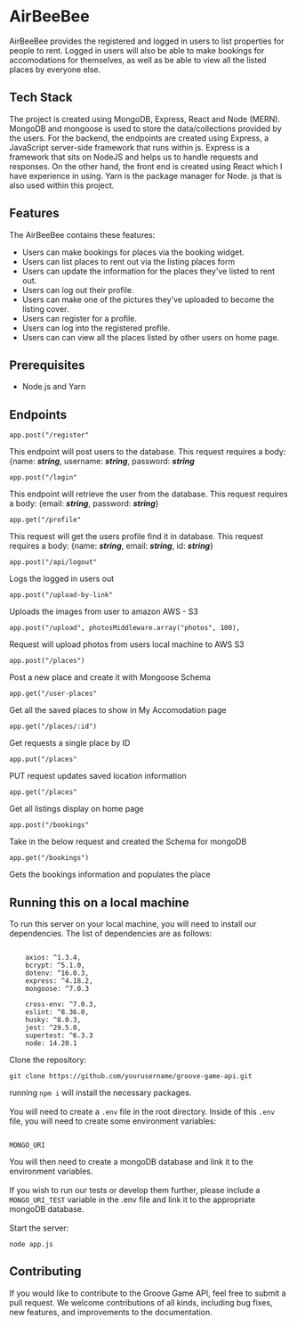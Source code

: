 # AirBeeBee


AirBeeBee provides the registered and logged in users to list properties for people to rent. Logged in users will also be able to make bookings for accomodations for themselves, as well as be able to view all the listed places by everyone else.


## Tech Stack

The project is created using MongoDB, Express, React and Node (MERN). MongoDB and mongoose is used to store the data/collections provided by the users. For the backend, the endpoints are created using Express, a JavaScript server-side framework that runs within js. Express is a framework that sits on NodeJS and helps us to handle requests and responses. On the other hand, the front end is created using React which I have experience in using. Yarn is the package manager for Node. js that is also used within this project.


## Features

The AirBeeBee contains these features:

- Users can make bookings for places via the booking widget.
- Users can list places to rent out via the listing places form
- Users can update the information for the places they've listed to rent out.
- Users can log out their profile.
- Users can make one of the pictures they've uploaded to become the listing cover.
- Users can register for a profile.
- Users can log into the registered profile.
- Users can can view all the places listed by other users on home page.

## Prerequisites

- Node.js and Yarn

## Endpoints

```
app.post("/register"
```

This endpoint will post users to the database. This request requires a body: {name: **_string_**, username: **_string_**, password: **_string_**

```
app.post("/login"

```

This endpoint will retrieve the user from the database. This request requires a body: {email: **_string_**, password: **_string_**}

```
app.get("/profile"

```

This request will get the users profile find it in database. This request requires a body: {name: **_string_**, email: **_string_**, id: **_string_**}

```
app.post("/api/logout"
```

Logs the logged in users out

```
app.post("/upload-by-link"

```

Uploads the images from user to amazon AWS - S3

```
app.post("/upload", photosMiddleware.array("photos", 100),
```

Request will upload photos from users local machine to AWS S3

```
app.post("/places")
```

Post a new place and create it with Mongoose Schema

```
app.get("/user-places"
```

Get all the saved places to show in My Accomodation page

```
app.get("/places/:id")
```

Get requests a single place by ID

```
app.put("/places"
```

PUT request updates saved location information

```
app.get("/places"
```

Get all listings display on home page

```
app.post("/bookings"
```

Take in the below request and created the Schema for mongoDB

```
app.get("/bookings")
```

Gets the bookings information and populates the place



## Running this on a local machine

To run this server on your local machine, you will need to install our dependencies. The list of dependencies are as follows:

```

    axios: ^1.3.4,
    bcrypt: ^5.1.0,
    dotenv: ^16.0.3,
    express: ^4.18.2,
    mongoose: ^7.0.3

    cross-env: ^7.0.3,
    eslint: ^8.36.0,
    husky: ^8.0.3,
    jest: ^29.5.0,
    supertest: ^6.3.3
    node: 14.20.1

```

Clone the repository:

```
git clone https://github.com/yourusername/groove-game-api.git
```

running `npm i` will install the necessary packages.
<br>
<br>
You will need to create a `.env` file in the root directory. Inside of this `.env` file, you will need to create some environment variables:

```

MONGO_URI

```

You will then need to create a mongoDB database and link it to the environment variables.
<br>
<br>
If you wish to run our tests or develop them further, please include a `MONGO_URI_TEST` variable in the .env file and link it to the appropriate mongoDB database.
<br>
<br>
Start the server:

```
node app.js
```

## Contributing

If you would like to contribute to the Groove Game API, feel free to submit a pull request. We welcome contributions of all kinds, including bug fixes, new features, and improvements to the documentation.
